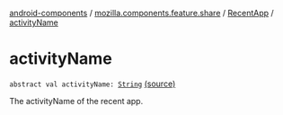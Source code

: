 [android-components](../../index.md) / [mozilla.components.feature.share](../index.md) / [RecentApp](index.md) / [activityName](./activity-name.md)

# activityName

`abstract val activityName: `[`String`](https://kotlinlang.org/api/latest/jvm/stdlib/kotlin/-string/index.html) [(source)](https://github.com/mozilla-mobile/android-components/blob/master/components/feature/share/src/main/java/mozilla/components/feature/share/RecentApp.kt#L18)

The activityName of the recent app.

